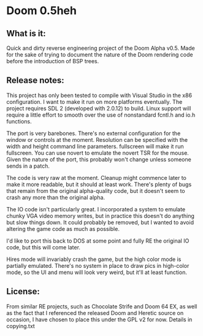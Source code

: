 # Doom 0.5heh

## What is it:
Quick and dirty reverse engineering project of the Doom Alpha v0.5.
Made for the sake of trying to document the nature of the Doom rendering code
before the introduction of BSP trees.

## Release notes:
This project has only been tested to compile with Visual Studio in the x86
configuration. I want to make it run on more platforms eventually. The project
requires SDL 2 (developed with 2.0.12) to build. Linux support will require
a little effort to smooth over the use of nonstandard fcntl.h and io.h 
functions.

The port is very barebones. There's no external configuration for the window
or controls at the moment. Resolution can be specified with the width and
height command line parameters. fullscreen will make it run fullscreen. You
can use novert to emulate the novert TSR for the mouse. Given the nature of the
port, this probably won't change unless someone sends in a patch.

The code is very raw at the moment. Cleanup might commence later to make it 
more readable, but it should at least work. There's plenty of bugs that remain
from the original alpha-quality code, but it doesn't seem to crash any more 
than the original alpha.

The IO code isn't particularly great. I incorporated a system to emulate chunky
VGA video memory writes, but in practice this doesn't do anything but slow 
things down. It could probably be removed, but I wanted to avoid altering the 
game code as much as possible.

I'd like to port this back to DOS at some point and fully RE the original IO 
code, but this will come later. 

Hires mode will invariably crash the game, but the high color mode is partially
emulated. There's no system in place to draw pics in high-color mode, so the UI
and menu will look very weird, but it'll at least function.

## License:
From similar RE projects, such as Chocolate Strife and Doom 64 EX, as well as
the fact that I referenced the released Doom and Heretic source on occasion,
I have chosen to place this under the GPL v2 for now. Details in copying.txt
